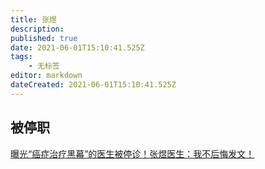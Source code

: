 ```yaml
---
title: 张煜
description: 
published: true
date: 2021-06-01T15:10:41.525Z
tags:
    - 无标签
editor: markdown
dateCreated: 2021-06-01T15:10:41.525Z
---
```


## 被停职

[曝光“癌症治疗黑幕”的医生被停诊！张煜医生：我不后悔发文！](https://web.archive.org/web/20210601145235/https://telegra.ph/曝光癌症治疗黑幕的医生被停诊张煜医生我不后悔发文-04-29-2)
